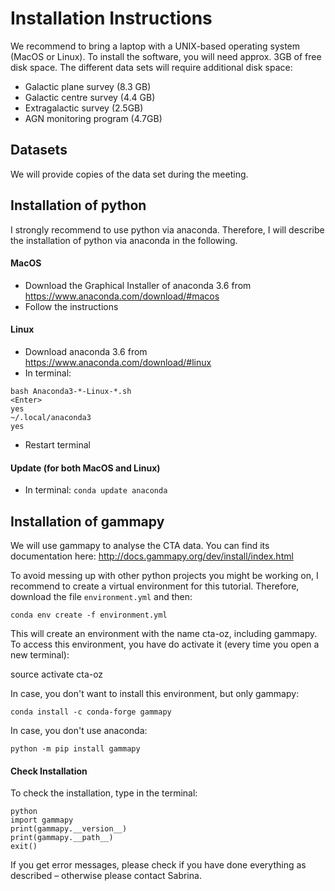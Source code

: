 # Installation Instructions

We recommend to bring a laptop with a UNIX-based operating system (MacOS or Linux).
To install the software, you will need approx. 3GB of free disk space.
The different data sets will require additional disk space:  
* Galactic plane survey (8.3 GB)
* Galactic centre survey (4.4 GB)
* Extragalactic survey (2.5GB)
* AGN monitoring program (4.7GB)

## Datasets
We will provide copies of the data set during the meeting.

## Installation of python
I strongly recommend to use python via anaconda. Therefore, I will describe the installation of python via anaconda in the following.

#### MacOS
-	Download the Graphical Installer of anaconda 3.6 from https://www.anaconda.com/download/#macos
-	Follow the instructions

#### Linux
-	Download anaconda 3.6 from https://www.anaconda.com/download/#linux
-	In terminal:

```
bash Anaconda3-*-Linux-*.sh
<Enter>
yes
~/.local/anaconda3
yes
```
-	Restart terminal

#### Update (for both MacOS and Linux)
-	In terminal:
`conda update anaconda`
 
## Installation of gammapy
We will use gammapy to analyse the CTA data. You can find its documentation here: http://docs.gammapy.org/dev/install/index.html

To avoid messing up with other python projects you might be working on, I recommend to create a virtual environment for this tutorial. Therefore, download the file `environment.yml` and then:

`conda env create -f environment.yml`

This will create an environment with the name cta-oz, including gammapy. To access this environment, you have do activate it (every time you open a new terminal):

source activate cta-oz

In case, you don't want to install this environment, but only gammapy:

`conda install -c conda-forge gammapy`

In case, you don't use anaconda:

`python -m pip install gammapy`

#### Check Installation

To check the installation, type in the terminal:

```
python
import gammapy
print(gammapy.__version__)
print(gammapy.__path__)
exit()
```

If you get error messages, please check if you have done everything as described – otherwise please contact Sabrina.
